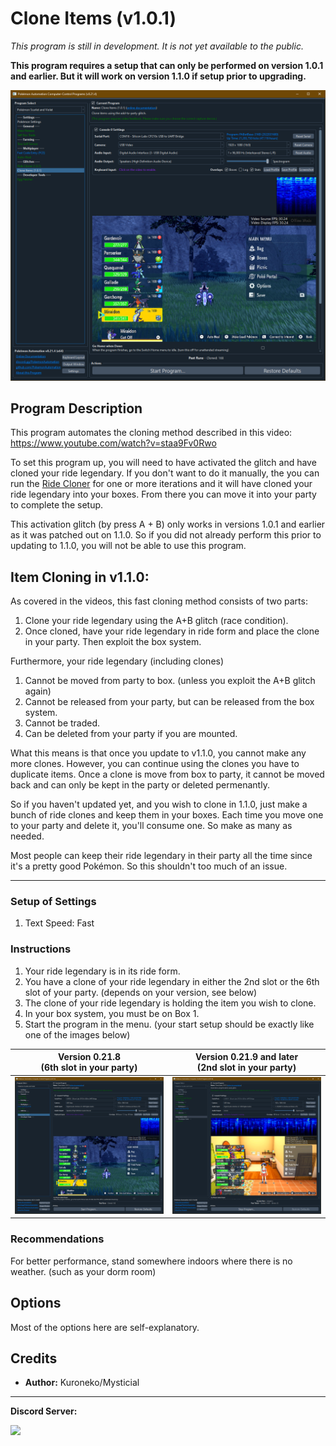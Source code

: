 # Clone Items (v1.0.1)

*This program is still in development. It is not yet available to the public.*

**This program requires a setup that can only be performed on version 1.0.1 and earlier. But it will work on version 1.1.0 if setup prior to upgrading.**

<img src="images/CloneItems-0.png">

## Program Description

This program automates the cloning method described in this video: https://www.youtube.com/watch?v=staa9Fv0Rwo

To set this program up, you will need to have activated the glitch and have cloned your ride legendary. If you don't want to do it manually, the you can run the [Ride Cloner](RideCloner-101.md) for one or more iterations and it will have cloned your ride legendary into your boxes. From there you can move it into your party to complete the setup.

This activation glitch (by press A + B) only works in versions 1.0.1 and earlier as it was patched out on 1.1.0. So if you did not already perform this prior to updating to 1.1.0, you will not be able to use this program.


## Item Cloning in v1.1.0:

As covered in the videos, this fast cloning method consists of two parts:

1. Clone your ride legendary using the A+B glitch (race condition).
2. Once cloned, have your ride legendary in ride form and place the clone in your party. Then exploit the box system.

Furthermore, your ride legendary (including clones)
1. Cannot be moved from party to box. (unless you exploit the A+B glitch again)
2. Cannot be released from your party, but can be released from the box system.
3. Cannot be traded.
4. Can be deleted from your party if you are mounted.

What this means is that once you update to v1.1.0, you cannot make any more clones. However, you can continue using the clones you have to duplicate items. Once a clone is move from box to party, it cannot be moved back and can only be kept in the party or deleted permenantly.

So if you haven't updated yet, and you wish to clone in 1.1.0, just make a bunch of ride clones and keep them in your boxes. Each time you move one to your party and delete it, you'll consume one. So make as many as needed.

Most people can keep their ride legendary in their party all the time since it's a pretty good Pokémon. So this shouldn't too much of an issue.


---

### Setup of Settings

1. Text Speed: Fast

### Instructions

1. Your ride legendary is in its ride form.
2. You have a clone of your ride legendary in either the 2nd slot or the 6th slot of your party. (depends on your version, see below)
3. The clone of your ride legendary is holding the item you wish to clone.
4. In your box system, you must be on Box 1.
5. Start the program in the menu. (your start setup should be exactly like one of the images below)

| **Version 0.21.8**<br>(6th slot in your party) | **Version 0.21.9 and later**<br>(2nd slot in your party) |
| --- | --- |
| <img src="images/CloneItems-0.png"> | <img src="images/CloneItems-1.png"> |


### Recommendations

For better performance, stand somewhere indoors where there is no weather. (such as your dorm room)


## Options

Most of the options here are self-explanatory.



## Credits

- **Author:** Kuroneko/Mysticial

<hr>

**Discord Server:** 

[<img src="https://canary.discordapp.com/api/guilds/695809740428673034/widget.png?style=banner2">](https://discord.gg/cQ4gWxN)


